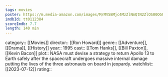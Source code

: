 ```yaml
---
tags: movies
poster: https://m.media-amazon.com/images/M/MV5BMjc4MzZlNmQtN2ZlOS00OGQzLWI5YjEtNDQ2YmZlN2FjNTIxXkEyXkFqcGdeQXVyMjUzOTY1NTc@._V1_SX300.jpg
imdbId: tt0112384
scoreImdb: 7.7
length: 140 min
---
```


category:: [[Movies]]
director:: [[Ron Howard]]
genre:: [[Adventure]], [[Drama]], [[History]]
year:: 1995
cast:: [[Tom Hanks]], [[Bill Paxton]], [[Kevin Bacon]]
plot:: NASA must devise a strategy to return Apollo 13 to Earth safely after the spacecraft undergoes massive internal damage putting the lives of the three astronauts on board in jeopardy.
watchlist:: [[2023-07-12]]
rating::
